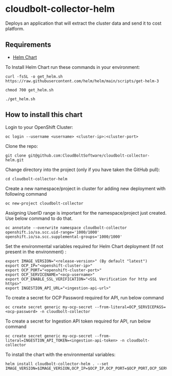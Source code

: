 # cloudbolt-collector-helm

Deploys an application that will extract the cluster data and send it to cost platform.

## Requirements
- [Helm Chart](https://helm.sh/docs/)

To Install Helm Chart run these commands in your environment:
```console
curl -fsSL -o get_helm.sh https://raw.githubusercontent.com/helm/helm/main/scripts/get-helm-3
```
```console
chmod 700 get_helm.sh
```
```console
./get_helm.sh
```


## How to install this chart
Login to your OpenShift Cluster:

```console
oc login --username <username> <cluster-ip>:<cluster-port>
```
Clone the repo:

```console
git clone git@github.com:CloudBoltSoftware/cloudbolt-collector-helm.git
```

Change directory into the project (only if you have taken the GitHub pull):

```console
cd cloudbolt-collector-helm
```
Create a new namespace/project in cluster for adding new deployment with following command

```console
oc new-project cloudbolt-collector
```
Assigning UserID range is important for the namespace/project just created. Use below command to do that.

```console
oc annotate --overwrite namespace cloudbolt-collector openshift.io/sa.scc.uid-range='1000/1000' openshift.io/sa.scc.supplemental-groups='1000/1000'
```
Set the environmental variables required for Helm Chart deployment (If not present in the environment) :

```console
export IMAGE_VERSION="<release-version>" (By default "latest")
export OCP_IP="<openshift-cluster-ip>"
export OCP_PORT="<openshift-cluster-port>"
export OCP_SERVICENAME="<ocp-username>"
export OCP_ENABLE_SSL_VERIFICATION="<SSL Verification for http and https>"
export INGESTION_API_URL="<ingestion-api-url>"
```
To create a secret for OCP Password required for API, run below command
```console
oc create secret generic my-ocp-secret --from-literal=OCP_SERVICEPASS=<ocp-password> -n cloudbolt-collector
```
To create a secret for Ingestion API token required for API, run below command
```console
oc create secret generic my-ocp-secret --from-literal=INGESTION_API_TOKEN=<ingestion-api-token> -n cloudbolt-collector
```
To install the chart with the environmental variables:

```console
helm install cloudbolt-collector-helm . --set IMAGE_VERSION=$IMAGE_VERSION,OCP_IP=$OCP_IP,OCP_PORT=$OCP_PORT,OCP_SERVICENAME=$OCP_SERVICENAME,OCP_ENABLE_SSL_VERIFICATION=$OCP_ENABLE_SSL_VERIFICATION,INGESTION_API_URL=$INGESTION_API_URL
```

